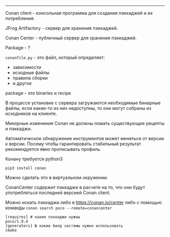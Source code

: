 ___
Conan client - консольная программа для создания пэккаджей и их потребления.

JFrog Artifactory - сервер для хранения пэккаджей.

Conan Center - публичный сервер для хранения пэккаджей.

Package - ?



`conanfile.py` - это файл, который определяет:
- зависимости
- исходные файлы
- правила сборки
- и другое


package -  это binaries и recipe 



В процессе установке с сервера загружаются необходимые бинарные файлы, если какие-то из них недоступны, то они могут собраны из исходников на клиенте.


Минорные изменения Conan не должны ломать существующие рецепты и пэккаджи.

Автоматическое обнаружение инструментов может меняться от версии к версии. Посему чтобы гарантировать стабильный результат рекомендуется явно прописывать профиль.

Конану требуется  python3

```
pip3 install conan
```

Можно сделать это в виртуальном окружении.

ConanCenter содержит пэккаджи в расчете на то, что они будут употребляться последней версией Conan client.



Можно искать пэккаджи либо в https://conan.io/center либо с помощью команды  `conan search poco --remote=conancenter`

```
[requires] # какие пэккаджи нужны
poco/1.9.4
[generators] № какие билд системы нужно использовать
cmake
```

